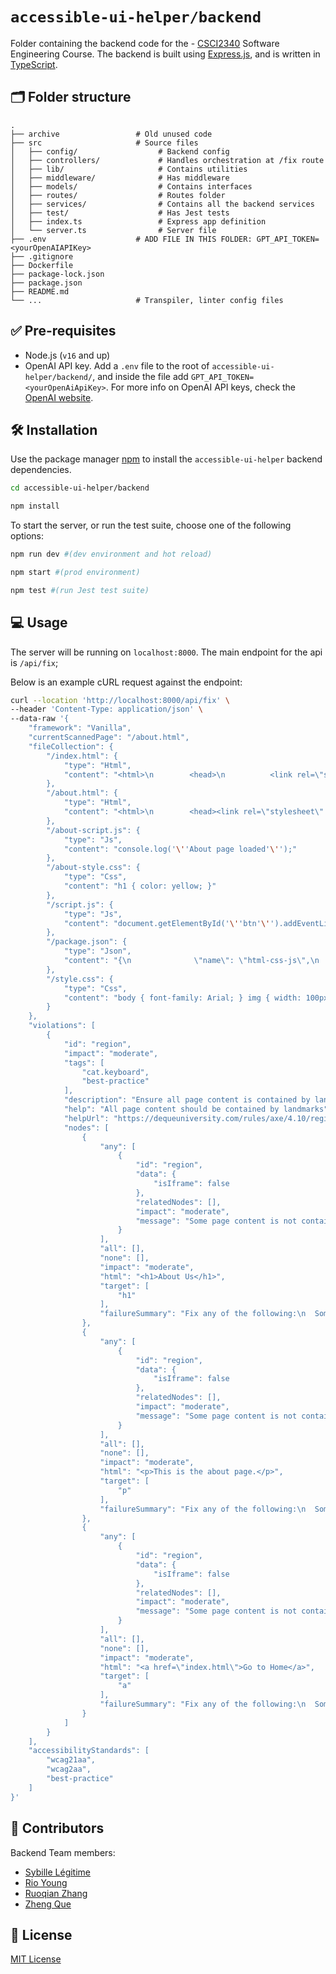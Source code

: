 # `accessible-ui-helper/backend`
Folder containing the backend code for the  - [CSCI2340](https://sites.google.com/brown.edu/csci2340/home) Software Engineering Course. The backend is built using [Express.js](https://expressjs.com/), and is written in [TypeScript](https://www.typescriptlang.org/).

## 🗂️ Folder structure
```
.
├── archive                 # Old unused code
├── src                     # Source files
│   ├── config/                  # Backend config
│   ├── controllers/             # Handles orchestration at /fix route
│   ├── lib/                     # Contains utilities
│   ├── middleware/              # Has middleware
│   ├── models/                  # Contains interfaces
│   ├── routes/                  # Routes folder
│   ├── services/                # Contains all the backend services
│   ├── test/                    # Has Jest tests
│   ├── index.ts                 # Express app definition
│   └── server.ts                # Server file
├── .env                    # ADD FILE IN THIS FOLDER: GPT_API_TOKEN=<yourOpenAIAPIKey>
├── .gitignore
├── Dockerfile            
├── package-lock.json             
├── package.json
├── README.md
└── ...                     # Transpiler, linter config files
```

## ✅ Pre-requisites
- Node.js (`v16` and up)
- OpenAI API key. Add a `.env` file to the root of `accessible-ui-helper/backend/`, and inside the file add `GPT_API_TOKEN=<yourOpenAiApiKey>`. For more info on OpenAI API keys, check the [OpenAI website](https://openai.com/index/openai-api/).

## 🛠️ Installation

Use the package manager [npm](https://docs.npmjs.com/downloading-and-installing-node-js-and-npm) to install the `accessible-ui-helper` backend dependencies.

```bash
cd accessible-ui-helper/backend

npm install
```

To start the server, or run the test suite, choose one of the following options:
```bash
npm run dev #(dev environment and hot reload)

npm start #(prod environment)

npm test #(run Jest test suite)
```

## 💻 Usage

The server will be running on `localhost:8000`. The main endpoint for the api is `/api/fix`;

Below is an example cURL request against the endpoint:

```bash
curl --location 'http://localhost:8000/api/fix' \
--header 'Content-Type: application/json' \
--data-raw '{
    "framework": "Vanilla",
    "currentScannedPage": "/about.html",
    "fileCollection": {
        "/index.html": {
            "type": "Html",
            "content": "<html>\n        <head>\n          <link rel=\"stylesheet\" href=\"style.css\">\n        </head>\n        <body>\n          <h1>Home Page</h1>\n          <button id=\"btn\">Click Me</button>\n          <div id=\"count\"></div>\n          <a href=\"about.html\">Go to About</a>\n          <script src=\"script.js\"></script>\n        \n    <script src=\"node_modules/axe-core/axe.min.js\"></script>\n    <script src=\"axe-script.js\"></script>\n    </body>\n      </html>"
        },
        "/about.html": {
            "type": "Html",
            "content": "<html>\n        <head><link rel=\"stylesheet\" href=\"about-style.css\"></head>\n        <body>\n          <h1>About Us</h1>\n          <p>This is the about page.</p>\n          <a href=\"index.html\">Go to Home</a>\n          <script src=\"about-script.js\"></script>\n        \n    <script src=\"node_modules/axe-core/axe.min.js\"></script>\n    <script src=\"axe-script.js\"></script>\n    </body>\n      </html>"
        },
        "/about-script.js": {
            "type": "Js",
            "content": "console.log('\''About page loaded'\'');"
        },
        "/about-style.css": {
            "type": "Css",
            "content": "h1 { color: yellow; }"
        },
        "/script.js": {
            "type": "Js",
            "content": "document.getElementById('\''btn'\'').addEventListener('\''click'\'', function() {\n        alert('\''Button clicked!'\'');\n        });"
        },
        "/package.json": {
            "type": "Json",
            "content": "{\n              \"name\": \"html-css-js\",\n              \"version\": \"1.0.0\",\n              \"description\": \"\",\n              \"main\": \"index.html\",\n              \"scripts\": {\n                \"start\": \"parcel index.html --open\",\n                \"build\": \"parcel build index.html\"\n              },\n              \"dependencies\": {\"axe-core\": \"^4.10.1\"},\n              \"devDependencies\": {\n                \"@babel/core\": \"7.2.0\",\n                \"parcel-bundler\": \"^1.6.1\",\n                \"axe-core\": \"^4.10.1\"\n              },\n              \"keywords\": []\n            }"
        },
        "/style.css": {
            "type": "Css",
            "content": "body { font-family: Arial; } img { width: 100px; }"
        }
    },
    "violations": [
        {
            "id": "region",
            "impact": "moderate",
            "tags": [
                "cat.keyboard",
                "best-practice"
            ],
            "description": "Ensure all page content is contained by landmarks",
            "help": "All page content should be contained by landmarks",
            "helpUrl": "https://dequeuniversity.com/rules/axe/4.10/region?application=axeAPI",
            "nodes": [
                {
                    "any": [
                        {
                            "id": "region",
                            "data": {
                                "isIframe": false
                            },
                            "relatedNodes": [],
                            "impact": "moderate",
                            "message": "Some page content is not contained by landmarks"
                        }
                    ],
                    "all": [],
                    "none": [],
                    "impact": "moderate",
                    "html": "<h1>About Us</h1>",
                    "target": [
                        "h1"
                    ],
                    "failureSummary": "Fix any of the following:\n  Some page content is not contained by landmarks"
                },
                {
                    "any": [
                        {
                            "id": "region",
                            "data": {
                                "isIframe": false
                            },
                            "relatedNodes": [],
                            "impact": "moderate",
                            "message": "Some page content is not contained by landmarks"
                        }
                    ],
                    "all": [],
                    "none": [],
                    "impact": "moderate",
                    "html": "<p>This is the about page.</p>",
                    "target": [
                        "p"
                    ],
                    "failureSummary": "Fix any of the following:\n  Some page content is not contained by landmarks"
                },
                {
                    "any": [
                        {
                            "id": "region",
                            "data": {
                                "isIframe": false
                            },
                            "relatedNodes": [],
                            "impact": "moderate",
                            "message": "Some page content is not contained by landmarks"
                        }
                    ],
                    "all": [],
                    "none": [],
                    "impact": "moderate",
                    "html": "<a href=\"index.html\">Go to Home</a>",
                    "target": [
                        "a"
                    ],
                    "failureSummary": "Fix any of the following:\n  Some page content is not contained by landmarks"
                }
            ]
        }
    ],
    "accessibilityStandards": [
        "wcag21aa",
        "wcag2aa",
        "best-practice"
    ]
}'
```

## 👥 Contributors

Backend Team members:

- [Sybille Légitime](https://github.com/)
- [Rio Young](https://github.com/)
- [Ruoqian Zhang](https://github.com/)
- [Zheng Que](https://github.com/)

## 📜 License

[MIT License](https://choosealicense.com/licenses/mit/)